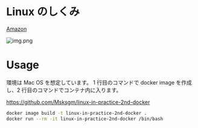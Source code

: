 # Linux のしくみ
[Amazon](https://www.amazon.co.jp/dp/429713148X)

![img.png](https://m.media-amazon.com/images/I/51CKe00bsfL._SX342_SY445_.jpg)

# Usage

環境は Mac OS を想定しています。
1 行目のコマンドで docker image を作成し、2 行目のコマンドでコンテナ内に入ります。

https://github.com/Msksgm/linux-in-practice-2nd-docker

```bash
docker image build -t linux-in-practice-2nd-docker .
docker run --rm -it linux-in-practice-2nd-docker /bin/bash
```